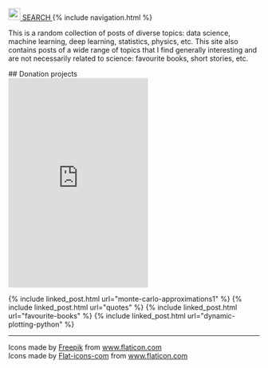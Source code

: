 <a href="{{site.baseurl}}/search">
    <img src="{{ "/assets/tipuesearch/search.png" | relative_url }}" width=24> SEARCH
</a>
{% include navigation.html %}
<p class="first-p">
  <span class="first-word">This is</span> a random collection of posts of diverse topics: data science, machine learning, deep learning, statistics, physics, etc.
This site also contains posts of a wide range of topics that I find generally interesting and are not necessarily related
to science: favourite books, short stories, etc.
</p>
## Donation projects

<div>
<!-- START Code -->
    <iframe src="https://www.welthungerhilfe.de/anlass/?aktion=let-s-leave-this-world-a-little-better-than-we-found-it&aspt_version=iframe" width="280" height="420" frameborder="0"></iframe>
<!-- ENDE Code -->
</div>

{% include linked_post.html url="monte-carlo-approximations1" %}
{% include linked_post.html url="quotes" %}
{% include linked_post.html url="favourite-books" %}
{% include linked_post.html url="dynamic-plotting-python" %}

---
<div>Icons made by <a href="https://www.freepik.com" title="Freepik">Freepik</a> from <a href="https://www.flaticon.com/" title="Flaticon">www.flaticon.com</a></div>
<div>Icons made by <a href="https://www.flaticon.com/authors/flat-icons-com" title="Flat-icons-com">Flat-icons-com</a> from <a href="https://www.flaticon.com/" title="Flaticon">www.flaticon.com</a></div>